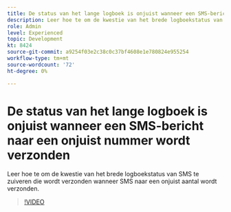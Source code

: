 ```yaml
---
title: De status van het lange logboek is onjuist wanneer een SMS-bericht naar een onjuist nummer wordt verzonden
description: Leer hoe te om de kwestie van het brede logboekstatus van SMS te zuiveren die wordt verzonden wanneer SMS naar een onjuist aantal wordt verzonden.
role: Admin
level: Experienced
topic: Development
kt: 8424
source-git-commit: a9254f03e2c38c0c37bf4608e1e780824e955254
workflow-type: tm+mt
source-wordcount: '72'
ht-degree: 0%

---
```



# De status van het lange logboek is onjuist wanneer een SMS-bericht naar een onjuist nummer wordt verzonden

Leer hoe te om de kwestie van het brede logboekstatus van SMS te zuiveren die wordt verzonden wanneer SMS naar een onjuist aantal wordt verzonden.

>[!VIDEO](https://video.tv.adobe.com/v/335980?quality=12)
